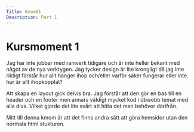 ```yaml
---
Title: Kmom01
Description: Part 1
---
```


Kursmoment 1
==================

Jag har inte jobbar med ramverk tidigare och är inte heller bekant med något
av de nya verktygen. Jag tycker design är lite krongligt då jag inte riktigt
förstår hur allt hänger ihop och/eller varför saker fungerar eller inte. hur
är allt ihopkopplat?

Att skapa en layout gick delvis bra. Jag förstår att den gör en bas till en header
och en footer men annars väldigt mycket kod i dbwebb temat med alla divs. Vilket
gjorde det lite svårt att hitta det man behöver därifrån.

Mitt till denna kmom är att det finns andra sätt att göra hemsidor utan den normala
html stukturen. 
